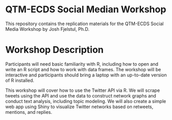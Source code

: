 # QTM-ECDS Social Median Workshop

This repository contains the replication materials for the QTM-ECDS Social Media Workshop by Josh Fjelstul, Ph.D.

# Workshop Description

Participants will need basic familiarity with R, including how to open and write an R script and how to work with data frames. The workshop will be interactive and participants should bring a laptop with an up-to-date version of R installed.
 
This workshop will cover how to use the Twitter API via R. We will scrape tweets using the API and use the data to construct network graphs and conduct text analysis, including topic modeling. We will also create a simple web app using Shiny to visualize Twitter networks based on retweets, mentions, and replies.
